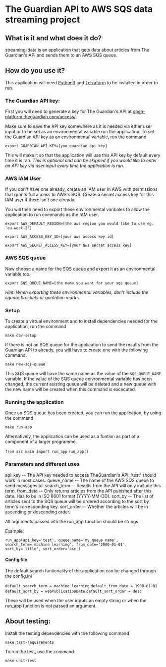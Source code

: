 # The Guardian API to AWS SQS data streaming project

## What is it and what does it do?

streaming-data is an application that gets data about articles from The Guardian's API and sends them to an AWS SQS queue.


## How do you use it?

This application will need [Python3](https://www.python.org/) and [Terraform](https://developer.hashicorp.com/terraform/install) to be installed in order to run.


### The Guardian API key:
First you will need to generate a key for The Guardian's API at [open-platform.theguardian.com/access/](https://open-platform.theguardian.com/access/).

Make sure to save the API key somewhere as it is needed via ether user input or to be set as an environmental variable run the application. To set the Guardian API key as an environmental variable, run the command

`export GUARDIAN_API_KEY=[you guardian api key]`

This will make it so that the application will use this API key by default every time it is ran. *This is optional and can be skipped if you would like to enter an API key via user input every time the application is ran.*

### AWS IAM User
If you don't have one already, create an IAM user in AWS with permissions that grants full access to AWS's SQS.
Create a secret access key for this IAM user if there isn't one already.

You will then need to export these environmental varibales to allow the application to run commands as the IAM user.

`export AWS_DEFAULT_REGION=[the aws region you would like to use eg. 'eu-west-2']`

`export AWS_ACCESS_KEY_ID=[your aws access key id]`

`export AWS_SECRET_ACCESS_KEY=[your aws secret access key]`

### AWS SQS queue
Now choose a name for the SQS queue and export it as an environmental variable too.

`export SQS_QUEUE_NAME=[the name you want for your sqs queue]`

*Hint: When exporting these environmental variables, don't include the square brackets or quotation marks.*

### Setup
To create a virtual environment and to install dependencies needed for the application, run the command

`make dev-setup`


If there is not an SQS queue for the application to send the results from the Guardian API to already, you will have to create one with the following command. 

`make new-sqs-queue`

This SQS queue will have the same name as the value of the `SQS_QUEUE_NAME` variable. If the value of the SQS queue enivronmental variable has been changed, the current existing queue will be deleted and a new queue with the new name will be created when this command is excecuted.

### Running the application
Once an SQS queue has been created, you can run the application, by using the command

`make run-app`

Alternatively, the application can be used as a funtion as part of a component of a larger programme.

`from src.main import run_app`
`run_app()`

### Parameters and different uses

api_key -- The API key needed to access TheGuardian's API. 'test' should work in most cases.
queue_name -- The name of the AWS SQS queue to send messages to.
search_term -- Results from the API will only include this term.
from_date -- Only returns articles from the API pubished after this date. Has to be in ISO 8601 format (YYYY-MM-DD).
sort_by -- The list of articles sent to the SQS queue will be ordered according to the sort by term's corresponding key.
sort_order -- Whether the articles will be in ascending or descending order.

All arguments passed into the run_app function should be strings.

Example:

`run_app(api_key='test', queue_name='my_queue_name', search_term='machine learning', from_date='2000-01-01', sort_by='title', sort_order='asc')`

#### Config file
The default search funtionality of the application can be changed through the config.ini 

`default_search_term = machine learning`
`default_from_date = 1900-01-01`
`default_sort_by = webPublicationDate`
`default_sort_order = desc`

These will be used when the user inputs an empty string or when the run_app function is not passed an argument.

## About testing:
Install the testing dependencies with the following command

`make test-requirements`

To run the test, use the command

`make unit-test`
